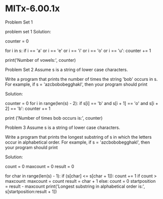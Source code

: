 # MITx-6.00.1x
Problem Set 1 


problem set 1 
Solution: 

counter = 0

for i in s:
    if i == 'a' or i == 'e' or i == 'i' or i == 'o' or i == 'u':
        counter += 1

print('Number of vowels:', counter)


Problem Set 2
Assume s is a string of lower case characters.

Write a program that prints the number of times the string 'bob' occurs in s. For example, if s = 'azcbobobegghakl', then your program should print

Solution: 

counter = 0
for i in range(len(s) - 2):
    if s[i] == 'b' and s[i + 1] == 'o' and s[i + 2] == 'b':
        counter += 1

print ('Number of times bob occurs is:', counter)


Problem 3
Assume s is a string of lower case characters.

Write a program that prints the longest substring of s in which the letters occur in alphabetical order. For example, if s = 'azcbobobegghakl', then your program should print


Solution: 


count = 0
maxcount = 0
result = 0

for char in range(len(s) - 1):
    if (s[char] <= s[char + 1]):
        count += 1
        if count > maxcount:
            maxcount = count
            result = char + 1
    else:
        count = 0
startposition = result - maxcount
print('Longest substring in alphabetical order is:', s[startposition:result + 1])



